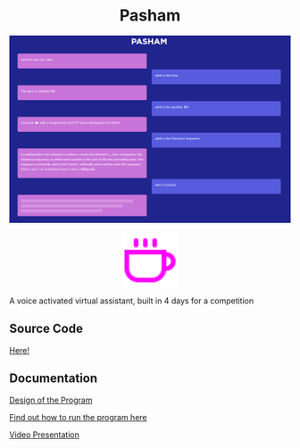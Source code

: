 <div align="center">

# Pasham

![](assets/image.png)

<img src="./assets/coffee.svg" width=100 align="center"></img>

</div>

A voice activated virtual assistant, built in 4 days for a competition

## Source Code

[Here!](/src)

## Documentation

[Design of the Program](/docs/design.md)

[Find out how to run the program here](/docs/run.md)

[Video Presentation](/Video_presentation/readme.md)
